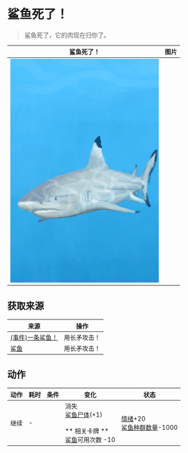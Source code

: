 # 鲨鱼死了！  
> 鲨鱼死了，它的肉现在归你了。  
  
  鲨鱼死了！  |   图片   
 ----  |  ----:   
   |  ![](Sprite/SharkEvent.png)   
  
## 获取来源  
来源  |  操作  
----  |  ----  
[(事件)一条鲨鱼！](Event_SharkFight.md)  |  用长矛攻击！  
[鲨鱼](SharkVisitor.md)  |  用长矛攻击！  
## 动作  
动作  |  耗时  |  条件  |  变化  |  状态  
----  |  ----  |  ----  |  ----  |  ----  
继续<br>  |  -  |    |  消失<br>[鲨鱼尸体](SharkCarcass.md)(+1)<br><br>** 相关卡牌 **<br>[鲨鱼](SharkVisitor.md)可用次数  -10  |  [情绪](Morale.md)+20<br>[鲨鱼种群数量](Pop_Shark.md)-1000  

